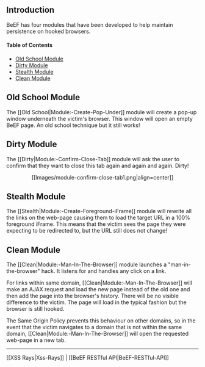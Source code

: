 ## Introduction
BeEF has four modules that have been developed to help maintain persistence on hooked browsers.

#### Table of Contents

* [Old School Module](#old-school-module)
* [Dirty Module](#dirty-module)
* [Stealth Module](#stealth-module)
* [Clean Module](#clean-module)

## Old School Module 

The [[Old School|Module:-Create-Pop-Under]] module will create a pop-up window underneath the victim's browser. This window will open an empty BeEF page. An old school technique but it still works!

## Dirty Module

The [[Dirty|Module:-Confirm-Close-Tab]] module will ask the user to confirm that they want to close this tab again and again and again. Dirty!

<p align=center>
[[Images/module-confirm-close-tab1.png|align=center]]
</p>

## Stealth Module

The [[Stealth|Module:-Create-Foreground-iFrame]] module will rewrite all the links on the web-page causing them to load the target URL in a 100% foreground iFrame. This means that the victim sees the page they were expecting to be redirected to, but the URL still does not change!

## Clean Module

The [[Clean|Module:-Man-In-The-Browser]] module launches a "man-in-the-browser" hack. It listens for and handles any click on a link. 

For links within same domain, [[Clean|Module:-Man-In-The-Browser]] will make an AJAX request and load the new page instead of the old one and then add the page into the browser's history. There will be no visible difference to the victim. The page will load in the typical fashion but the browser is still hooked. 

The Same Origin Policy prevents this behaviour on other domains, so in the event that the victim navigates to a domain that is not within the same domain, [[Clean|Module:-Man-In-The-Browser]] will open the requested web-page in a new tab. 

***

[[XSS Rays|Xss-Rays]] | [[BeEF RESTful API|BeEF-RESTful-API]]